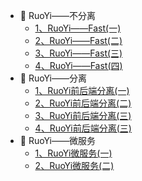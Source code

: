 - 🍍 RuoYi——不分离
    - [1、RuoYi——Fast(一)](/opensource/opensource_project/opensource_ruoyi_fast/若依不分离(一).md)
    - [2、RuoYi——Fast(二)](/opensource/opensource_project/opensource_ruoyi_fast/若依不分离(二).md)
    - [3、RuoYi——Fast(三)](/opensource/opensource_project/opensource_ruoyi_fast/若依不分离(三).md)
    - [4、RuoYi——Fast(四)](/opensource/opensource_project/opensource_ruoyi_fast/若依不分离(四).md)
- 🍊 RuoYi——分离
  - [1、RuoYi前后端分离(一)](/opensource/opensource_project/opensource_ruoyi_vue/若依分离(一).md)
  - [2、RuoYi前后端分离(二)](/opensource/opensource_project/opensource_ruoyi_vue/若依分离(二).md)
  - [3、RuoYi前后端分离(三)](/opensource/opensource_project/opensource_ruoyi_vue/若依分离(三).md)
  - [4、RuoYi前后端分离(三)](/opensource/opensource_project/opensource_ruoyi_vue/若依分离(四).md)
- 🍏 RuoYi——微服务
  - [1、RuoYi微服务(一)](/opensource/opensource_project/opensource_ruoyi_cloud/若依微服务(一).md)
  - [2、RuoYi微服务(二)](/opensource/opensource_project/opensource_ruoyi_cloud/若依微服务(二).md)
